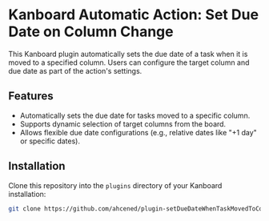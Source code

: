 # Kanboard Automatic Action: Set Due Date on Column Change

This Kanboard plugin automatically sets the due date of a task when it is moved to a specified column. Users can configure the target column and due date as part of the action's settings.

## Features

- Automatically sets the due date for tasks moved to a specific column.
- Supports dynamic selection of target columns from the board.
- Allows flexible due date configurations (e.g., relative dates like "+1 day" or specific dates).

## Installation

Clone this repository into the `plugins` directory of your Kanboard installation:
   ```bash
   git clone https://github.com/ahcened/plugin-setDueDateWhenTaskMovedToColumn plugins/SetDueDateOnColumnChange

